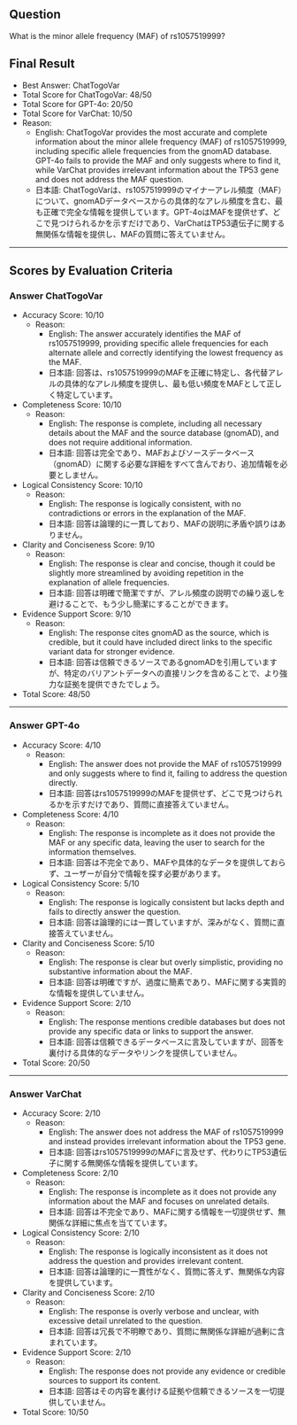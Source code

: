 ## Question

What is the minor allele frequency (MAF) of rs1057519999?

## Final Result

- Best Answer: ChatTogoVar
- Total Score for ChatTogoVar: 48/50
- Total Score for GPT-4o: 20/50
- Total Score for VarChat: 10/50
- Reason:
  - English: ChatTogoVar provides the most accurate and complete information about the minor allele frequency (MAF) of rs1057519999, including specific allele frequencies from the gnomAD database. GPT-4o fails to provide the MAF and only suggests where to find it, while VarChat provides irrelevant information about the TP53 gene and does not address the MAF question.
  - 日本語: ChatTogoVarは、rs1057519999のマイナーアレル頻度（MAF）について、gnomADデータベースからの具体的なアレル頻度を含む、最も正確で完全な情報を提供しています。GPT-4oはMAFを提供せず、どこで見つけられるかを示すだけであり、VarChatはTP53遺伝子に関する無関係な情報を提供し、MAFの質問に答えていません。

---

## Scores by Evaluation Criteria

### Answer ChatTogoVar
- Accuracy Score: 10/10
  - Reason: 
    - English: The answer accurately identifies the MAF of rs1057519999, providing specific allele frequencies for each alternate allele and correctly identifying the lowest frequency as the MAF.
    - 日本語: 回答は、rs1057519999のMAFを正確に特定し、各代替アレルの具体的なアレル頻度を提供し、最も低い頻度をMAFとして正しく特定しています。
- Completeness Score: 10/10
  - Reason: 
    - English: The response is complete, including all necessary details about the MAF and the source database (gnomAD), and does not require additional information.
    - 日本語: 回答は完全であり、MAFおよびソースデータベース（gnomAD）に関する必要な詳細をすべて含んでおり、追加情報を必要としません。
- Logical Consistency Score: 10/10
  - Reason: 
    - English: The response is logically consistent, with no contradictions or errors in the explanation of the MAF.
    - 日本語: 回答は論理的に一貫しており、MAFの説明に矛盾や誤りはありません。
- Clarity and Conciseness Score: 9/10
  - Reason: 
    - English: The response is clear and concise, though it could be slightly more streamlined by avoiding repetition in the explanation of allele frequencies.
    - 日本語: 回答は明確で簡潔ですが、アレル頻度の説明での繰り返しを避けることで、もう少し簡潔にすることができます。
- Evidence Support Score: 9/10
  - Reason: 
    - English: The response cites gnomAD as the source, which is credible, but it could have included direct links to the specific variant data for stronger evidence.
    - 日本語: 回答は信頼できるソースであるgnomADを引用していますが、特定のバリアントデータへの直接リンクを含めることで、より強力な証拠を提供できたでしょう。
- Total Score: 48/50

---

### Answer GPT-4o
- Accuracy Score: 4/10
  - Reason: 
    - English: The answer does not provide the MAF of rs1057519999 and only suggests where to find it, failing to address the question directly.
    - 日本語: 回答はrs1057519999のMAFを提供せず、どこで見つけられるかを示すだけであり、質問に直接答えていません。
- Completeness Score: 4/10
  - Reason: 
    - English: The response is incomplete as it does not provide the MAF or any specific data, leaving the user to search for the information themselves.
    - 日本語: 回答は不完全であり、MAFや具体的なデータを提供しておらず、ユーザーが自分で情報を探す必要があります。
- Logical Consistency Score: 5/10
  - Reason: 
    - English: The response is logically consistent but lacks depth and fails to directly answer the question.
    - 日本語: 回答は論理的には一貫していますが、深みがなく、質問に直接答えていません。
- Clarity and Conciseness Score: 5/10
  - Reason: 
    - English: The response is clear but overly simplistic, providing no substantive information about the MAF.
    - 日本語: 回答は明確ですが、過度に簡素であり、MAFに関する実質的な情報を提供していません。
- Evidence Support Score: 2/10
  - Reason: 
    - English: The response mentions credible databases but does not provide any specific data or links to support the answer.
    - 日本語: 回答は信頼できるデータベースに言及していますが、回答を裏付ける具体的なデータやリンクを提供していません。
- Total Score: 20/50

---

### Answer VarChat
- Accuracy Score: 2/10
  - Reason: 
    - English: The answer does not address the MAF of rs1057519999 and instead provides irrelevant information about the TP53 gene.
    - 日本語: 回答はrs1057519999のMAFに言及せず、代わりにTP53遺伝子に関する無関係な情報を提供しています。
- Completeness Score: 2/10
  - Reason: 
    - English: The response is incomplete as it does not provide any information about the MAF and focuses on unrelated details.
    - 日本語: 回答は不完全であり、MAFに関する情報を一切提供せず、無関係な詳細に焦点を当てています。
- Logical Consistency Score: 2/10
  - Reason: 
    - English: The response is logically inconsistent as it does not address the question and provides irrelevant content.
    - 日本語: 回答は論理的に一貫性がなく、質問に答えず、無関係な内容を提供しています。
- Clarity and Conciseness Score: 2/10
  - Reason: 
    - English: The response is overly verbose and unclear, with excessive detail unrelated to the question.
    - 日本語: 回答は冗長で不明瞭であり、質問に無関係な詳細が過剰に含まれています。
- Evidence Support Score: 2/10
  - Reason: 
    - English: The response does not provide any evidence or credible sources to support its content.
    - 日本語: 回答はその内容を裏付ける証拠や信頼できるソースを一切提供していません。
- Total Score: 10/50